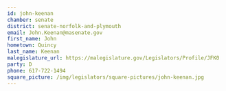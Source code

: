 ```yaml
---
id: john-keenan
chamber: senate
district: senate-norfolk-and-plymouth
email: John.Keenan@masenate.gov
first_name: John
hometown: Quincy
last_name: Keenan
malegislature_url: https://malegislature.gov/Legislators/Profile/JFK0
party: D
phone: 617-722-1494
square_picture: /img/legislators/square-pictures/john-keenan.jpg
---
```

